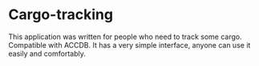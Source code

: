 # Cargo-tracking
This application was written for people who need to track some cargo. Compatible with ACCDB. It has a very simple interface, anyone can use it easily and comfortably.
